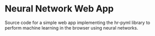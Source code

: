 # Neural Network Web App

Source code for a simple web app implementing the hr-pyml library to perform machine learning in the browser using neural networks.